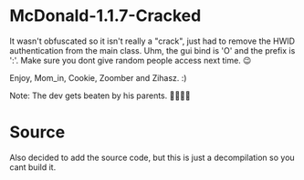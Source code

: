 # McDonald-1.1.7-Cracked

It wasn't obfuscated so it isn't really a "crack", just had to remove the HWID authentication from the main class.
Uhm, the gui bind is 'O' and the prefix is ':'.
Make sure you dont give random people access next time. 😉

Enjoy,
Mom_in, Cookie, Zoomber and Zihasz. :)

Note: The dev gets beaten by his parents. 🙏🙏🙏🙏

# Source
Also decided to add the source code, but this is just a decompilation so you cant build it.
